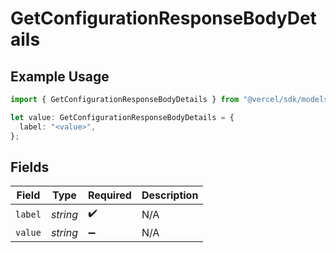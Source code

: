 # GetConfigurationResponseBodyDetails

## Example Usage

```typescript
import { GetConfigurationResponseBodyDetails } from "@vercel/sdk/models/operations/getconfiguration.js";

let value: GetConfigurationResponseBodyDetails = {
  label: "<value>",
};
```

## Fields

| Field              | Type               | Required           | Description        |
| ------------------ | ------------------ | ------------------ | ------------------ |
| `label`            | *string*           | :heavy_check_mark: | N/A                |
| `value`            | *string*           | :heavy_minus_sign: | N/A                |